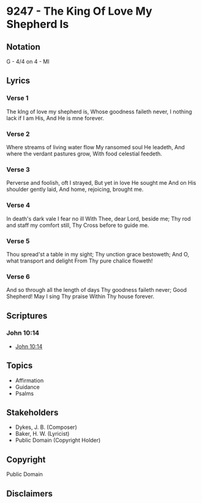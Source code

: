 # 9247 - The King Of Love My Shepherd Is

## Notation

G - 4/4 on 4 - MI

## Lyrics

### Verse 1

The kIng of love my shepherd is, Whose goodness faileth never, I nothing lack if I am His, And He is mne forever.

### Verse 2

Where streams of living water flow My ransomed soul He leadeth, And where the verdant pastures grow, With food celestial feedeth.

### Verse 3

Perverse and foolish, oft I strayed, But yet in love He sought me And on His shoulder gently laid, And home, rejoicing, brought me.

### Verse 4

In death's dark vale I fear no ill With Thee, dear Lord, beside me; Thy rod and staff my comfort still, Thy Cross before to guide me.

### Verse 5

Thou spread'st a table in my sight; Thy unction grace bestoweth; And O, what transport and delight From Thy pure chalice floweth!

### Verse 6

And so through all the length of days Thy goodness faileth never; Good Shepherd! May I sing Thy praise Within Thy house forever.


## Scriptures

### John 10:14

- [John 10:14](https://www.biblegateway.com/passage/?search=John%2010%3A14)


## Topics

- Affirmation
- Guidance
- Psalms

## Stakeholders

- Dykes, J. B. (Composer)
- Baker, H. W. (Lyricist)
- Public Domain (Copyright Holder)

## Copyright

Public Domain


## Disclaimers


